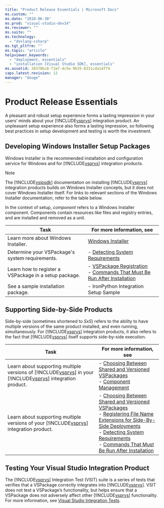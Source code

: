 ```yaml
---
title: "Product Release Essentials | Microsoft Docs"
ms.custom: ""
ms.date: "2018-06-30"
ms.prod: "visual-studio-dev14"
ms.reviewer: ""
ms.suite: ""
ms.technology: 
  - "devlang-csharp"
ms.tgt_pltfrm: ""
ms.topic: "article"
helpviewer_keywords: 
  - "deployment, essentials"
  - "installation [Visual Studio SDK], essentials"
ms.assetid: 28370bc8-f3a7-4c5e-9b35-8331cda14ff4
caps.latest.revision: 12
manager: "douge"
---
```

# Product Release Essentials
A pleasant and robust setup experience forms a lasting impression in your users’ minds about your [!INCLUDE[vsprvs](../includes/vsprvs-md.md)] integration product. An unpleasant setup experience also forms a lasting impression, so following best practices in setup development and testing is worth the investment.  
  
## Developing Windows Installer Setup Packages  
 Windows Installer is the recommended installation and configuration service for Windows and for [!INCLUDE[vsprvs](../includes/vsprvs-md.md)] integration products.  
  
> [!NOTE]
>  The [!INCLUDE[vsipsdk](../includes/vsipsdk-md.md)] documentation on installing [!INCLUDE[vsprvs](../includes/vsprvs-md.md)] integration products builds on Windows Installer concepts, but it does not cover Windows Installer itself. For links to relevant sections of the Windows Installer documentation, refer to the table below.  
  
 In the context of setup, *component* refers to a Windows Installer component. Components contain resources like files and registry entries, and are installed and removed as a unit.  
  
|Task|For more information, see|  
|----------|-------------------------------|  
|Learn more about Windows Installer.|[Windows Installer](http://msdn.microsoft.com/library/aa372866.aspx)|  
|Determine your VSPackage's system requirements.|-   [Detecting System Requirements](../Topic/Detecting%20System%20Requirements.md)|  
|Learn how to register a VSPackage in a setup package.|-   [VSPackage Registration](../Topic/VSPackage%20Registration.md)<br />-   [Commands That Must Be Run After Installation](../Topic/Commands%20That%20Must%20Be%20Run%20After%20Installation.md)|  
|See a sample installation package.|-   IronPython Integration Setup Sample|  
  
## Supporting Side-by-Side Products  
 Side-by-side (sometimes shortened to *SxS*) refers to the ability to have multiple versions of the same product installed, and even running, simultaneously. For [!INCLUDE[vsprvs](../includes/vsprvs-md.md)] integration products, it also refers to the fact that [!INCLUDE[vsprvs](../includes/vsprvs-md.md)] itself supports side-by-side execution.  
  
|Task|For more information, see|  
|----------|-------------------------------|  
|Learn about supporting multiple versions of [!INCLUDE[vsprvs](../includes/vsprvs-md.md)] in your [!INCLUDE[vsprvs](../includes/vsprvs-md.md)] integration product.|-   [Choosing Between Shared and Versioned VSPackages](../Topic/Choosing%20Between%20Shared%20and%20Versioned%20VSPackages.md)<br />-   [Component Management](../Topic/Component%20Management.md)|  
|Learn about supporting multiple versions of your [!INCLUDE[vsprvs](../includes/vsprvs-md.md)] integration product.|-   [Choosing Between Shared and Versioned VSPackages](../Topic/Choosing%20Between%20Shared%20and%20Versioned%20VSPackages.md)<br />-   [Registering File Name Extensions for Side-By-Side Deployments](../Topic/Registering%20File%20Name%20Extensions%20for%20Side-By-Side%20Deployments.md)<br />-   [Detecting System Requirements](../Topic/Detecting%20System%20Requirements.md)<br />-   [Commands That Must Be Run After Installation](../Topic/Commands%20That%20Must%20Be%20Run%20After%20Installation.md)|  
  
## Testing Your Visual Studio Integration Product  
 The [!INCLUDE[vsprvs](../includes/vsprvs-md.md)] Integration Test (VSIT) suite is a series of tests that verifies that a VSPackage correctly integrates into [!INCLUDE[vsprvs](../includes/vsprvs-md.md)]. VSIT does not test a VSPackage’s functionality, but helps ensure that a VSPackage does not adversely affect other [!INCLUDE[vsprvs](../includes/vsprvs-md.md)] functionality. For more information, see [Visual Studio Integration Tests](http://msdn.microsoft.com/en-us/8d741735-7d93-46c2-ab93-01da7a0e016d).